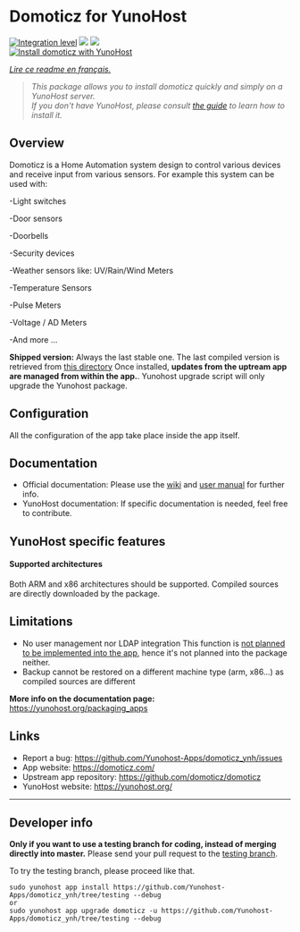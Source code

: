 # Domoticz for YunoHost

[![Integration level](https://dash.yunohost.org/integration/domoticz.svg)](https://dash.yunohost.org/appci/app/domoticz) ![](https://ci-apps.yunohost.org/ci/badges/domoticz.status.svg) ![](https://ci-apps.yunohost.org/ci/badges/domoticz.maintain.svg)  
[![Install domoticz with YunoHost](https://install-app.yunohost.org/install-with-yunohost.png)](https://install-app.yunohost.org/?app=domoticz)

*[Lire ce readme en français.](./README_fr.md)*

> *This package allows you to install domoticz quickly and simply on a YunoHost server.  
If you don't have YunoHost, please consult [the guide](https://yunohost.org/#/install) to learn how to install it.*

## Overview
Domoticz is a Home Automation system design to control various devices and receive input from various sensors.
For example this system can be used with: 

-Light switches

-Door sensors

-Doorbells

-Security devices

-Weather sensors like: UV/Rain/Wind Meters

-Temperature Sensors

-Pulse Meters

-Voltage / AD Meters

-And more ...


**Shipped version:** Always the last stable one. The last compiled version is retrieved from [this directory](https://releases.domoticz.com/releases/?dir=./beta)
Once installed, **updates from the uptream app are managed from within the app.**. Yunohost upgrade script will only upgrade the Yunohost package. 


## Configuration

All the configuration of the app take place inside the app itself.


## Documentation

 * Official documentation: Please use the [wiki](https://www.domoticz.com/wiki/Main_Page) and [user manual](https://www.domoticz.com/DomoticzManual.pdf) for further info.
 * YunoHost documentation: If specific documentation is needed, feel free to contribute.

## YunoHost specific features

#### Supported architectures

Both ARM and x86 architectures should be supported.
Compiled sources are directly downloaded by the package.

## Limitations

* No user management nor LDAP integration This function is [not planned to be implemented into the app](https://github.com/domoticz/domoticz/issues/838), hence it's not planned into the package neither.
* Backup cannot be restored on a different machine type (arm, x86...) as compiled sources are different


**More info on the documentation page:**  
https://yunohost.org/packaging_apps

## Links

 * Report a bug: https://github.com/Yunohost-Apps/domoticz_ynh/issues
 * App website: https://domoticz.com/
 * Upstream app repository: https://github.com/domoticz/domoticz
 * YunoHost website: https://yunohost.org/

---

Developer info
----------------

**Only if you want to use a testing branch for coding, instead of merging directly into master.**
Please send your pull request to the [testing branch](https://github.com/Yunohost-Apps/domoticz_ynh/tree/testing).

To try the testing branch, please proceed like that.
```
sudo yunohost app install https://github.com/Yunohost-Apps/domoticz_ynh/tree/testing --debug
or
sudo yunohost app upgrade domoticz -u https://github.com/Yunohost-Apps/domoticz_ynh/tree/testing --debug
```
